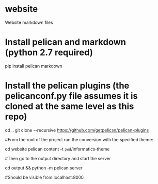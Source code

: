 # website
Website markdown files


# Install pelican and markdown (python 2.7 required)

pip install pelican markdown

# Install the pelican plugins (the pelicanconf.py file assumes it is cloned at the same level as this repo)

cd ..
git clone --recursive https://github.com/getpelican/pelican-plugins

#From the root of the project run the conversion with the specified theme:

cd website 
pelican content -t `pwd`/informatics-theme

#Then go to the output directory and start the server

cd output && python -m pelican.server

#Should be visible from localhost:8000

